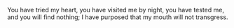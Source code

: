 You have tried my heart, you have visited me by night, you have tested me, and you will find nothing; I have purposed that my mouth will not transgress.
